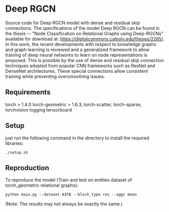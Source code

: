 # Deep RGCN

Source code for Deep RGCN model with dense and residual skip connections. The specifications of the model Deep RGCN can be found in the thesis -- "Node Classification on Relational Graphs using Deep-RGCNs" available for download at: https://digitalcommons.calpoly.edu/theses/2265/. In this work, the recent developments with respect to knowledge graphs and graph learning is reviewed and a generalized framework to allow training of deep neural networks to learn on node representations is proposed. This is possible by the use of dense and residual skip connection techniques adopted from popular CNN frameworks such as ResNet and DenseNet architectures. These special connections allow consistent training while preventing oversmoothing issues.

## Requirements
torch > 1.4.0
torch-geometric > 1.6.3, torch-scatter, torch-sparse, torchvision
logging
tensorboard

## Setup
just run the following command in the directory to install the required libraries:

`./setup.sh`

## Reproduction
To reproduce the model (Train and test on entities dataset of torch_geometric relational graphs):

`python main.py --dataset AIFB --block_type res --aggr mean`

(Note: The results may not always be exactly the same.)


